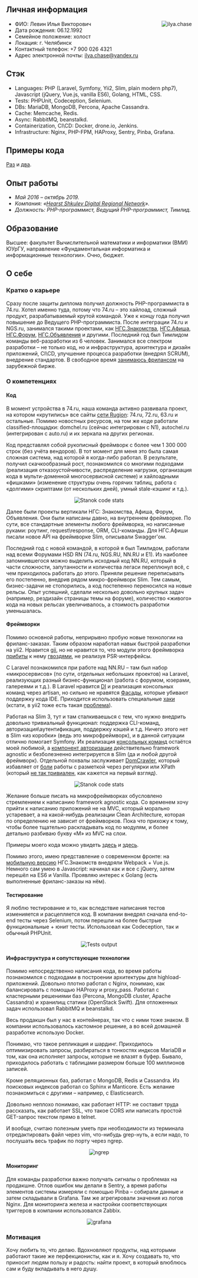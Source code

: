## Личная информация
<img align="right" src="https://github.com/ilyachase/curriculum_vitae/blob/master/img/me.jpg?raw=true" alt="ilya.chase"/>

- ФИО: Левин Илья Викторович
- Дата рождения: 06.12.1992
- Семейное положение: холост
- Локация: г. Челябинск
- Контактный телефон: +7 900 026 4321
- Адрес электронной почты: ilya.chase@yandex.ru

## Стэк
- Languages: PHP (Laravel, Symfony, Yii2, Slim, plain modern php7), Javascript (jQuery, Vue.js, vanilla ES6), Golang, HTML, CSS.
- Tests: PHPUnit, Codeception, Selenium.
- DBs: MariaDB, MongoDB, Percona, Apache Cassandra.
- Cache: Memcache, Redis.
- Async: RabbitMQ, beanstalkd.
- Containerization, CI\CD: Docker, drone.io, Jenkins.
- Infrastructure: Nginx, PHP-FPM, HAProxy, Sentry, Pinba, Grafana.

## Примеры кода
[Раз](https://github.com/ilyachase/realforce_coding_test) и [два](https://github.com/ilyachase/rainbow_score_api).

## Опыт работы
- *Май 2016 – октябрь 2019.*
- *Компания: «[Hearst Shkulev Digital Regional Network](http://www.hearst-shkulev-media.ru/projects/rn/)».*
- *Должность: PHP-программист, Ведущий PHP-программист, Тимлид.*

## Образование
Высшее: факультет Вычислительной математики и информатики (ВМИ) ЮУрГУ, направление «Фундаментальная информатика и информационные технологии». Очно, бюджет.

## О себе
### Кратко о карьере
Сразу после защиты диплома получил должность PHP-программиста в 74.ru. Хотел именно туда, потому что 74.ru – это хайлоад, сложный продукт, разрабатываемый крутой командой. Уже к концу года получил повышение до Ведущего PHP-программиста. После интеграции 74.ru и NGS.ru, занимался такими проектами, как [НГС.Знакомства](https://love.ngs.ru/), [НГС.Афиша](https://afisha.ngs.ru/), [НГС.Форум](https://forum.ngs.ru/), [НГС.Объявления](https://do.ngs.ru/) и другими. Последний год был Тимлидом команды веб-разработки из 6 человек.
Занимался все спектром разработки – не только код, но и инфраструктура, архитектура и дизайн приложений, CI\CD, улучшение процесса разработки (внедрял SCRUM), внедрение стандартов. В свободное время [занимаюсь фрилансом](https://www.upwork.com/freelancers/~012c6b4205549a7dc4) на зарубежной бирже.

### О компетенциях
#### Код
В момент устройства в 74.ru, наша команда активно развивала проект, на котором «крутились» все сайты [сети Rugion](https://rugion.ru/stat/): 74.ru, 72.ru, 63.ru и остальные. Помимо новостных ресурсов, на том же коде работали classified-площадки: domchel.ru (сейчас интегрирован с N1), autochel.ru (интегрирован с auto.ru) и их зеркала на других регионах.

Код представлял собой рукописный фреймворк с более чем 1 300 000 строк (без учёта вендоров). В тот момент для меня это была самая сложная система, над которой я когда-либо работал. В результате, получил скачкообразный рост, познакомился со многими подходами (реализация отказоустойчивости, распределение нагрузки, организация кода в мульти-доменной многосервисной системе) и хайлоадными «фишками» (изменение структуры очень горячих таблиц, работа с «долгими» скриптами (от нескольких дней), умный stale-кэшинг и т.д.).

<p align="center">
  <img src="https://github.com/ilyachase/curriculum_vitae/blob/master/img/stanok_code_stats.jpg?raw=true" alt="Stanok code stats"/>
</p>

Далее были проекты вертикали НГС: Знакомства, Афиша, Форум, Объявления. Они были написаны давно, на внутреннем фреймворке. По сути, все стандартные элементы любого фреймворка, но написанные руками: роутинг, request\response, ORM, CLI-команды.
Для НГС.Афиши писали новое API на фреймворке Slim, описывали Swagger'ом.

Последний год с новой командой, в которой я был Тимлидом, работали над всеми Форумами HSD RN (74.ru, NGS.RU, NN.RU и E1). Из наиболее запомнившегося можно выделить исходный код NN.RU, который в части сложности, запутанности и количества легаси переплюнул всё, с чем приходилось работать до этого. Приняли решение переписывать его постепенно, внедрив рядом микро-фреймворк Slim. Тем самым, бизнес-задачи не стопорились, а код постепенно переносился на новые рельсы. Опыт успешний, сделали несколько довольно крупных задач (например, рездизайн страницы темы на форуме), количество «живого» кода на новых рельсах увеличивалось, а стоимость разработки уменьшалась.

#### Фреймворки
Помимо основной работы, неприрывно пробую новые технологии на фриланс-заказах. Таким образом наработал навык быстрой разработки на yii2. Нравится [gii](https://www.yiiframework.com/doc/guide/2.0/en/start-gii), но не нравится то, что модули этого фреймворка [прибиты](https://github.com/yiisoft/yii2/issues/11328) к нему [гвоздями](https://github.com/yiisoft/di/issues/23), не реализуя PSR-интерфейсы.

С Laravel познакомился при работе над NN.RU – там был набор «микросервисов» (по сути, отдельных небольших проектов) на Laravel, реализующих разный бизнес-функционал (работа с форумом, юзерами, галереями и т.д.). В Laravel нравится [DI](https://laravel.com/docs/5.7/container) и реализация консольных команд через artisan, но сильно не нравятся [Фасады](https://laravel.com/docs/5.8/facades), которые убивают поддержку кода IDE. Приходится использовать специальные [хаки](https://github.com/barryvdh/laravel-ide-helper) (кстати, в yii2 тоже есть такая [проблема](https://github.com/samdark/yii2-cookbook/blob/master/book/ide-autocompletion.md)).

Работая на Slim 3, тут и там сталкиваешься с тем, что нужно внедрить довольно тривиальный функционал: поддержка CLI-команд, авторизация\аутентификация, поддержку кэшей и т.д. Ничего этого нет в Slim «из коробки» (ведь это микрофреймворк), и в данной ситуации отлично помогает Symfony. Их реализация [консольных команд](https://symfony.com/doc/current/console.html) остаётся моей любимой, а [компонент авторизации](https://symfony.com/doc/current/components/security/authentication.html) действительно framework agnostic и безболезненно интегрируется в Slim (да и любой другой фреймворк). Отдельной похвалы заслуживает [DomCrawler](https://symfony.com/doc/current/components/dom_crawler.html), который избавляет от [боли](https://stackoverflow.com/a/1732454) работы с разметкой через регулярки или XPath (который [не так тривиален](https://stackoverflow.com/a/1604480), как кажется на первый взгляд).

<p align="center">
  <img src="https://github.com/ilyachase/curriculum_vitae/blob/master/img/code_example.png?raw=true" alt="Stanok code stats"/>
</p>

Желание больше писать на микрофреймворках обусловлено стремлением к написанию framework agnostic кода. Со временем хочу прийти к написанию приложений не на MVC, который морально устаревает, а на какой-нибудь реализации Clean Architecture, которая по определению не зависит от фреймворков. Пока что прихожу к тому, чтобы более тщательно раскладывать код по модулям, и более детально разбиваю букву «M» из MVC на слои.

Примеры моего кода можно увидеть [здесь](https://github.com/ilyachase/realforce_coding_test) и [здесь](https://github.com/ilyachase/rainbow_score_api).

Помимо этого, имею представление о современном фронте: на [мобильную версию](https://m.love.ngs.ru/?not_redirect_mobile=1) НГС.Знакомств внедряли Webpack + Vue.js. Немного сам умею в Javascript: начинал как и все с jQuery, затем перешёл на ES6 и Vanilla. Проявляю интерес к Golang (есть выполненные фриланс-заказы на нём).

#### Тестирование
Я люблю тестирование и то, как вследствие написания тестов изменияется и расцепляется код. В компании внедрял сначала end-to-end тесты через Selenium, потом перешли на более быстрые функциональные + юнит тесты. Использовал как Codeception, так и обычный PHPUnit.

<p align="center">
  <img src="https://github.com/ilyachase/curriculum_vitae/blob/master/img/tests_output.png?raw=true" alt="Tests output" />
</p>

#### Инфраструктура и сопутствующие технологии
Помимо непосредственно написания кода, во время работы познакомился с подходами в построении архитектуры для highload-приложений. Довольно плотно работал с Nginx, понимаю, как балансировать с помощью HAProxy и proxy_pass. Работал с кластерными решениями баз (Percona, MongoDB cluster, Apache Cassandra) и хранилищ статики (OpenStack Swift). Для отложенных задач использовал RabbitMQ и beanstalkd.

Весь продакшн был у нас в контейнерах, так что с ними тоже знаком. В компании использовалось кастомное решение, а во всей домашней разработке использую Docker.

Понимаю, что такое репликация и шардинг. Приходилось оптимизировать запросы, разбираться в тонкостях индксов MariaDB и том, как она исполняет запросы, которые не влазят в буфер. Бывало, приходилось работать с таблицами размером больше 100 миллионов записей.

Кроме реляционных баз, работал с MongoDB, Redis и Cassandra. Из поисковых индексов работал со Sphinx и Manticore. Есть желание познакомиться с другими – например, с Elasticsearch.

Довольно неплохо понимаю, как работает HTTP: не составит труда рассказать, как работает SSL, что такое CORS или написать простой GET-запрос текстом прямо в telnet.

И вообще, считаю полезным уметь при необходимости из терминала отредактировать файл через vim, что-нибудь grep-нуть, а если надо, то послушать весь трафик по порту через ngrep.

<p align="center">
  <img src="https://github.com/ilyachase/curriculum_vitae/blob/master/img/ngrep.png?raw=true" alt="ngrep" />
</p>

#### Мониторинг
Для команды разработки важно получать сигналы о проблемах на продакшне. Отлов ошибок мы делали в Sentry, а время работы элементов системы измеряли с помощью Pinba – собирали данные и затем складывали в Grafana. Там же агрегировали значения из логов Nginx. Для мониторинга железа и настройки соответствующих триггеров в компании использовался Zabbix.

<p align="center">
  <img src="https://github.com/ilyachase/curriculum_vitae/blob/master/img/grafana.png?raw=true" alt="grafana" />
</p>

### Мотивация
Хочу любить то, что делаю. Вдохновляют продукты, над которыми работают такие же перфекционисты, как и я. Хочу создавать то, что приносит людям пользу и радость: найти проект, в который влюблюсь сам и буду вкладывать в него душу.

